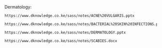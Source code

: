 Dermatology:

    https://www.dknowledge.co.ke/sass/notes/ACNE%20VULGARIS.pptx

    https://www.dknowledge.co.ke/sass/notes/BACTERIAL%20SKIN%20INFECTIONS.ppt

    https://www.dknowledge.co.ke/sass/notes/DERMATOLOGY.pptx

    https://www.dknowledge.co.ke/sass/notes/SCABIES.docx